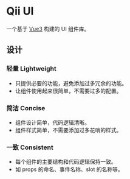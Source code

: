 # Qii UI
一个基于 [Vue3](https://cn.vuejs.org/) 构建的 UI 组件库。


## 设计
### 轻量 Lightweight
* 只提供必要的功能，避免添加过多冗余的功能。
* 让组件使用起来很简单，不需要过多的配置。

### 简洁 Concise
* 组件设计简单，代码逻辑清晰。
* 组件样式简单，不需要添加过多花哨的样式。

### 一致 Consistent
* 每个组件的主要结构和代码逻辑保持一致。
* 如 props 的命名、事件名称、slot 的名称等。

